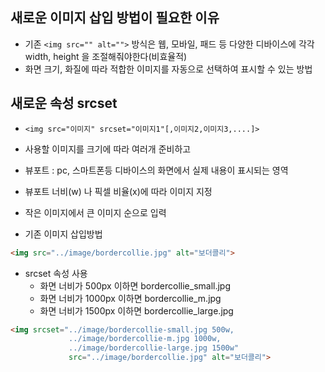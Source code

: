 ## 새로운 이미지 삽입 방법이 필요한 이유
- 기존 `<img src="" alt="">` 방식은 웹, 모바일, 패드 등 다양한 디바이스에 각각 width, height 을 조절해줘야한다(비효율적)
- 화면 크기, 화질에 따라 적합한 이미지를 자동으로 선택하여 표시할 수 있는 방법

## 새로운 속성 srcset
- `<img src="이미지" srcset="이미지1"[,이미지2,이미지3,....]>`
- 사용할 이미지를 크기에 따라 여러개 준비하고
- 뷰포트 : pc, 스마트폰등 디바이스의 화면에서 실제 내용이 표시되는 영역
- 뷰포트 너비(w) 나 픽셀 비율(x)에 따라 이미지 지정
- 작은 이미지에서 큰 이미지 순으로 입력

- 기존 이미지 삽입방법

```html
<img src="../image/bordercollie.jpg" alt="보더콜리">
```

- srcset 속성 사용
  * 화면 너비가 500px 이하면 bordercollie_small.jpg
  * 화면 너비가 1000px 이하면 bordercollie_m.jpg
  * 화면 너비가 1500px 이하면 bordercollie_large.jpg

```html
<img srcset="../image/bordercollie-small.jpg 500w,
             ../image/bordercollie-m.jpg 1000w,
             ../image/bordercollie-large.jpg 1500w"
             src="../image/bordercollie.jpg" alt="보더콜리">
```
